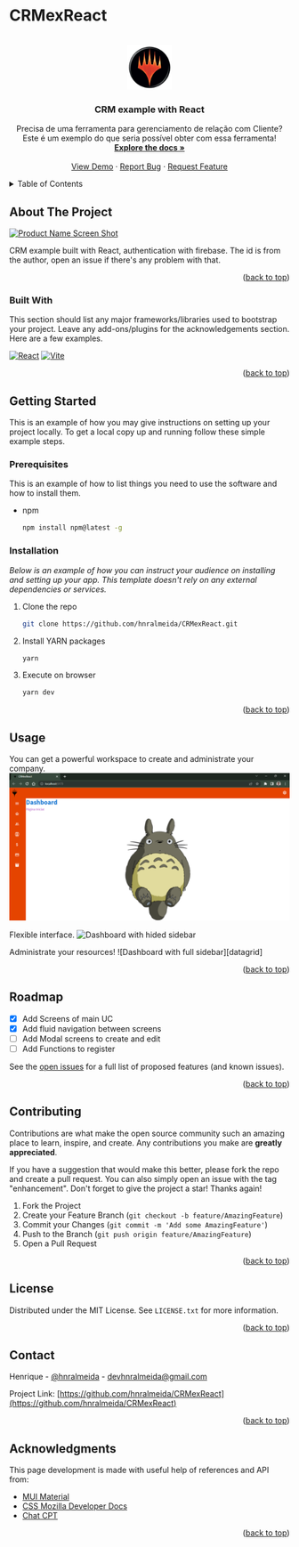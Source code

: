 # CRMexReact

<!-- PROJECT LOGO -->
<br />
<div align="center">
  <a href="https://github.com/hnralmeida/CRMexReact">
    <img src="src/assets/Logo_noText.png" alt="Logo" width="80" height="80">
  </a>

  <h3 align="center">CRM example with React</h3>

  <p align="center">
    Precisa de uma ferramenta para gerenciamento de relação com Cliente? Este é um exemplo do que seria
    possível obter com essa ferramenta!
    <br />
    <a href="https://github.com/hnralmeida/CRMexReact"><strong>Explore the docs »</strong></a>
    <br />
    <br />
    <a href="https://github.com/hnralmeida/CRMexReact">View Demo</a>
    ·
    <a href="https://github.com/hnralmeida/CRMexReact/issues">Report Bug</a>
    ·
    <a href="https://github.com/hnralmeida/CRMexReact/issues">Request Feature</a>
  </p>
</div>



<!-- TABLE OF CONTENTS -->
<details>
  <summary>Table of Contents</summary>
  <ol>
    <li>
      <a href="#about-the-project">About The Project</a>
      <ul>
        <li><a href="#built-with">Built With</a></li>
      </ul>
    </li>
    <li>
      <a href="#getting-started">Getting Started</a>
      <ul>
        <li><a href="#prerequisites">Prerequisites</a></li>
        <li><a href="#installation">Installation</a></li>
      </ul>
    </li>
    <li><a href="#usage">Usage</a></li>
    <li><a href="#roadmap">Roadmap</a></li>
    <li><a href="#contributing">Contributing</a></li>
    <li><a href="#license">License</a></li>
    <li><a href="#contact">Contact</a></li>
    <li><a href="#acknowledgments">Acknowledgments</a></li>
  </ol>
</details>



<!-- ABOUT THE PROJECT -->
## About The Project

[![Product Name Screen Shot][product-screenshot]](https://example.com)

CRM example built with React, authentication with firebase. The id is from the author, open an issue if there's any problem with that.

<p align="right">(<a href="#readme-top">back to top</a>)</p>



### Built With

This section should list any major frameworks/libraries used to bootstrap your project. Leave any add-ons/plugins for the acknowledgements section. Here are a few examples.

[![React][React.js]](https://reactjs.org/)
[![Vite][Vite.js]](https://vitejs.dev/)

<p align="right">(<a href="#readme-top">back to top</a>)</p>



<!-- GETTING STARTED -->
## Getting Started

This is an example of how you may give instructions on setting up your project locally.
To get a local copy up and running follow these simple example steps.

### Prerequisites

This is an example of how to list things you need to use the software and how to install them.
* npm
  ```sh
  npm install npm@latest -g
  ```

### Installation

_Below is an example of how you can instruct your audience on installing and setting up your app. This template doesn't rely on any external dependencies or services._

1. Clone the repo
   ```sh
   git clone https://github.com/hnralmeida/CRMexReact.git
   ```
2. Install YARN packages
   ```sh
   yarn
   ```
3. Execute on browser
   ```sh
   yarn dev
   ```

<p align="right">(<a href="#readme-top">back to top</a>)</p>



<!-- USAGE EXAMPLES -->
## Usage

You can get a powerful workspace to create and administrate your company.
![Dashboard with full sidebar][dashboard_1]

Flexible interface.
![Dashboard with hided sidebar][dashboard_2]

Administrate your resources!
![Dashboard with full sidebar][datagrid]

<p align="right">(<a href="#readme-top">back to top</a>)</p>



<!-- ROADMAP -->
## Roadmap

- [x] Add Screens of main UC
- [x] Add fluid navigation between screens
- [ ] Add Modal screens to create and edit
- [ ] Add Functions to register

See the [open issues](https://github.com/hnralmeida/CRMexReact/issues) for a full list of proposed features (and known issues).

<p align="right">(<a href="#readme-top">back to top</a>)</p>



<!-- CONTRIBUTING -->
## Contributing

Contributions are what make the open source community such an amazing place to learn, inspire, and create. Any contributions you make are **greatly appreciated**.

If you have a suggestion that would make this better, please fork the repo and create a pull request. You can also simply open an issue with the tag "enhancement".
Don't forget to give the project a star! Thanks again!

1. Fork the Project
2. Create your Feature Branch (`git checkout -b feature/AmazingFeature`)
3. Commit your Changes (`git commit -m 'Add some AmazingFeature'`)
4. Push to the Branch (`git push origin feature/AmazingFeature`)
5. Open a Pull Request

<p align="right">(<a href="#readme-top">back to top</a>)</p>



<!-- LICENSE -->
## License

Distributed under the MIT License. See `LICENSE.txt` for more information.

<p align="right">(<a href="#readme-top">back to top</a>)</p>



<!-- CONTACT -->
## Contact

Henrique - [@hnralmeida](https://instagram.com/hnralmeida) - devhnralmeida@gmail.com

Project Link: [https://github.com/hnralmeida/CRMexReact](https://github.com/hnralmeida/CRMexReact)

<p align="right">(<a href="#readme-top">back to top</a>)</p>



<!-- ACKNOWLEDGMENTS -->
## Acknowledgments

This page development is made with useful help of references and API from:
* [MUI Material]([https://choosealicense.com](https://mui.com/))
* [CSS Mozilla Developer Docs](https://developer.mozilla.org/pt-BR/docs/Web/CSS)
* [Chat CPT](https://chat.openai.com/)

<p align="right">(<a href="#readme-top">back to top</a>)</p>


<!-- MARKDOWN LINKS & IMAGES -->
<!-- https://www.markdownguide.org/basic-syntax/#reference-style-links -->
[dashboard_1]: https://github.com/hnralmeida/CRMexReact/blob/main/public/Dashboard_1.png?raw=true
[dashboard_2]: https://github.com/hnralmeida/CRMexReact/tree/main/public/Dashboard_2.png?raw=true
[datagrid_1]: https://github.com/hnralmeida/CRMexReact/tree/main/public/Datagrid.png?raw=true
[product-screenshot]: https://github.com/hnralmeida/CRMexReact/tree/main/public/Product.png?raw=true
[Vite.js]: https://img.shields.io/badge/vite.js-000000?style=for-the-badge&logo=vite
[React.js]: https://img.shields.io/badge/React-20232A?style=for-the-badge&logo=react&logoColor=61DAFB
